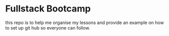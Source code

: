 # Fullstack Bootcamp

this repo is to help me organise my lessons and provide an example on how to set up git hub so everyone can follow.
